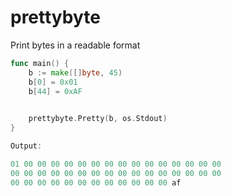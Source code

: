 prettybyte
==========

Print bytes in a readable format


```go
func main() {
	b := make([]byte, 45)
	b[0] = 0x01
	b[44] = 0xAF
	

	prettybyte.Pretty(b, os.Stdout)
}

Output:

01 00 00 00 00 00 00 00 00 00 00 00 00 00 00 00
00 00 00 00 00 00 00 00 00 00 00 00 00 00 00 00
00 00 00 00 00 00 00 00 00 00 00 00 af
```
